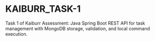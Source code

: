 # KAIBURR_TASK-1
Task 1 of Kaiburr Assessment: Java Spring Boot REST API for task management with MongoDB storage, validation, and local command execution.
